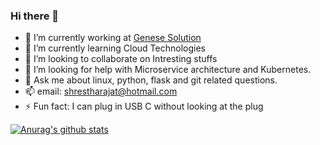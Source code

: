 ### Hi there 👋

<!--
**ShresthaRajat/ShresthaRajat** is a ✨ _special_ ✨ repository because its `README.md` (this file) appears on your GitHub profile.

Here are some ideas to get you started:
-->
- 🔭 I’m currently working at [Genese Solution](https://www.genesesolution.com/)
- 🌱 I’m currently learning Cloud Technologies
- 👯 I’m looking to collaborate on Intresting stuffs
- 🤔 I’m looking for help with Microservice architecture and Kubernetes.
- 💬 Ask me about linux, python, flask and git related questions.
- 📫 email:  shrestharajat@hotmail.com 
- ⚡ Fun fact: I can plug in USB C without looking at the plug

<!--[![Top Langs](https://github-readme-stats.vercel.app/api/top-langs/?username=shrestharajat&layout=compact)](https://github.com/anuraghazra/github-readme-stats)
-->
[![Anurag's github stats](https://github-readme-stats.vercel.app/api?username=shrestharajat)](https://github.com/anuraghazra/github-readme-stats)

